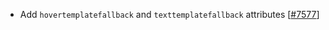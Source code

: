- Add `hovertemplatefallback` and `texttemplatefallback` attributes [[#7577](https://github.com/plotly/plotly.js/pull/7577)]
